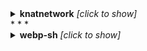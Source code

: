
<details><summary><b>knatnetwork</b> <i>[click to show]</i></summary>
<div>

```
    
+--------------------------------+---------------+--------------------+--------------------------+------------------------+
| Repo                           | Total Runtime | Workflow Name      | Workflow Average Runtime | Workflow Total Runtime |
+--------------------------------+---------------+--------------------+--------------------------+------------------------+
| knatnetwork/g2ww-serverless    | 0.0 mins      |                    |                          |                        |
| knatnetwork/g2fs-serverless    | 0.0 mins      |                    |                          |                        |
| knatnetwork/github-runner      | 570.42 mins   |                    |                          |                        |
|                                |               | Build Runner Image | 190.14 mins              | 570.42 mins            |
| knatnetwork/github-runner-kms  | 0.0 mins      |                    |                          |                        |
|                                |               | Build Image        | 0.0 mins                 | 0.0 mins               |
| knatnetwork/clickhouse-builder | 0.0 mins      |                    |                          |                        |
|                                |               | Build Image        | 0.0 mins                 | 0.0 mins               |
| knatnetwork/clickhouse-server  | 0.0 mins      |                    |                          |                        |
|                                |               | Build Image        | 0.0 mins                 | 0.0 mins               |
+--------------------------------+---------------+--------------------+--------------------------+------------------------+

```
</div>
</details>
* * *
    

<details><summary><b>webp-sh</b> <i>[click to show]</i></summary>
<div>

```
    

<details><summary><b>datafuselabs</b> <i>[click to show]</i></summary>
<div>

```
    
Error: {'total_count': 0, 'workflow_runs': []}
Error: {'total_count': 0, 'workflow_runs': []}
+-------------------------------------+----------------+-------------------------------------+--------------------------+------------------------+
| Repo                                | Total Runtime  | Workflow Name                       | Workflow Average Runtime | Workflow Total Runtime |
+-------------------------------------+----------------+-------------------------------------+--------------------------+------------------------+
| datafuselabs/databend               | 103827.25 mins |                                     |                          |                        |
|                                     |                | Typo CI                             | 0.0 mins                 | 0.0 mins               |
|                                     |                | Unit Tests                          | 0.0 mins                 | 0.0 mins               |
|                                     |                | License checker                     | 0.0 mins                 | 0.0 mins               |
|                                     |                | Audit Security                      | 0.0 mins                 | 0.0 mins               |
|                                     |                | Release                             | 90.13 mins               | 3154.55 mins           |
|                                     |                | Fast Unit Tests                     | 0.0 mins                 | 0.0 mins               |
|                                     |                | Databend Base                       | 0.0 mins                 | 0.0 mins               |
|                                     |                | Test Stateless Standalone           | 0.0 mins                 | 0.0 mins               |
|                                     |                | Check                               | 0.0 mins                 | 0.0 mins               |
|                                     |                | Production                          | 67.71 mins               | 16927.27 mins          |
|                                     |                | Build Tool                          | 23.73 mins               | 47.45 mins             |
|                                     |                | Dev Linux                           | 26.69 mins               | 28001.9 mins           |
|                                     |                | Dev MacOS                           | 52.94 mins               | 55530.92 mins          |
|                                     |                | Build Sqllogic Test Image           | 3.67 mins                | 165.17 mins            |
|                                     |                | Unit Tests and Coverage             | 0.0 mins                 | 0.0 mins               |
|                                     |                | Stateless Cluster Tests             | 0.0 mins                 | 0.0 mins               |
|                                     |                | Stateless(Cluster)                  | 0.0 mins                 | 0.0 mins               |
|                                     |                | Stateless(Standalone)               | 0.0 mins                 | 0.0 mins               |
|                                     |                | Test                                | 0.0 mins                 | 0.0 mins               |
|                                     |                | Binary Size Check                   | 0.0 mins                 | 0.0 mins               |
|                                     |                | Stateful test(cluster)              | 0.0 mins                 | 0.0 mins               |
|                                     |                | Stateful(Standalone)                | 0.0 mins                 | 0.0 mins               |
|                                     |                | Test Stateless Cluster              | 0.0 mins                 | 0.0 mins               |
|                                     |                | Test Statful Standalone             | 0.0 mins                 | 0.0 mins               |
|                                     |                | Test Unit                           | 0.0 mins                 | 0.0 mins               |
|                                     |                | Build Debug                         | 0.0 mins                 | 0.0 mins               |
|                                     |                | Build Release                       | 0.0 mins                 | 0.0 mins               |
|                                     |                | Add issues into projects            | 0.0 mins                 | 0.0 mins               |
|                                     |                | Crowdin Action                      | 0.0 mins                 | 0.0 mins               |
| datafuselabs/datafuse-operator      | 0.0 mins       |                                     |                          |                        |
| datafuselabs/openraft               | 1862.25 mins   |                                     |                          |                        |
|                                     |                | chaos-test                          | 16.2 mins                | 16.2 mins              |
|                                     |                | ci                                  | 17.8 mins                | 1317.3 mins            |
|                                     |                | commit-message-check                | 4.0 mins                 | 328.1 mins             |
|                                     |                | Unit test coverage                  | 10.7 mins                | 160.57 mins            |
|                                     |                | DevSkim                             | 0.79 mins                | 3.95 mins              |
|                                     |                | .github/workflows/issue-cmds.yml    | 0.14 mins                | 5.35 mins              |
|                                     |                | .github/workflows/issue-welcome.yml | 0.23 mins                | 0.92 mins              |
|                                     |                | .github/workflows/pages.yaml        | 6.25 mins                | 18.75 mins             |
|                                     |                | No workflow name(why?)              | 0.0 mins                 | 0.0 mins               |
|                                     |                | Release                             | 9.13 mins                | 9.13 mins              |
|                                     |                | pages build and deployment          | 0.66 mins                | 1.98 mins              |
| datafuselabs/fusebots               | 0.0 mins       |                                     |                          |                        |
|                                     |                | docker                              | 0.0 mins                 | 0.0 mins               |
| datafuselabs/test-infra             | 0.0 mins       |                                     |                          |                        |
| datafuselabs/datafuse-presentations | 0.0 mins       |                                     |                          |                        |
|                                     |                | pages build and deployment          | 0.0 mins                 | 0.0 mins               |
| datafuselabs/datafuse-shop          | 0.0 mins       |                                     |                          |                        |
| datafuselabs/weekly                 | 6.22 mins      |                                     |                          |                        |
|                                     |                | Build and deploy on push            | 0.36 mins                | 1.82 mins              |
|                                     |                | pages build and deployment          | 0.88 mins                | 4.4 mins               |
| datafuselabs/.github                | 0.0 mins       |                                     |                          |                        |
| datafuselabs/openkv                 | 0.0 mins       |                                     |                          |                        |
|                                     |                | .github/workflows/pages.yml         | 0.0 mins                 | 0.0 mins               |
|                                     |                | pages build and deployment          | 0.0 mins                 | 0.0 mins               |
| datafuselabs/opendal                | 33918.88 mins  |                                     |                          |                        |
|                                     |                | CI                                  | 10.57 mins               | 3499.22 mins           |
|                                     |                | Docs                                | 5.57 mins                | 1497.07 mins           |
|                                     |                | Service Test Azblob                 | 6.91 mins                | 2287.63 mins           |
|                                     |                | Service Test Fs                     | 6.41 mins                | 2121.73 mins           |
|                                     |                | Service Test Ftp                    | 8.25 mins                | 2689.22 mins           |
|                                     |                | Service Test Gcs                    | 6.88 mins                | 2278.27 mins           |
|                                     |                | Service Test HDFS                   | 7.78 mins                | 2573.68 mins           |
|                                     |                | Service Test HTTP                   | 6.95 mins                | 2301.68 mins           |
|                                     |                | Service Test IPFS                   | 7.16 mins                | 4474.0 mins            |
|                                     |                | Service Test IPMFS                  | 6.8 mins                 | 2250.95 mins           |
|                                     |                | Service Test Memory                 | 6.41 mins                | 2120.83 mins           |
|                                     |                | Service Test Obs                    | 7.35 mins                | 2433.68 mins           |
|                                     |                | Service Test Oss                    | 10.05 mins               | 301.38 mins            |
|                                     |                | Service Test Redis                  | 7.96 mins                | 437.82 mins            |
|                                     |                | Service Test S3                     | 8.01 mins                | 2651.72 mins           |
|                                     |                | Test Vault                          | 0.0 mins                 | 0.0 mins               |
| datafuselabs/opensrv                | 303.52 mins    |                                     |                          |                        |
|                                     |                | CI                                  | 10.12 mins               | 303.52 mins            |
| datafuselabs/databend-perf          | 1202.92 mins   |                                     |                          |                        |
|                                     |                | Perf                                | 23.47 mins               | 915.27 mins            |
|                                     |                | pages build and deployment          | 0.64 mins                | 17.37 mins             |
|                                     |                | Reload tpch                         | 23.0 mins                | 115.02 mins            |
|                                     |                | Reload hits                         | 16.27 mins               | 97.63 mins             |
|                                     |                | Reload ontime                       | 14.41 mins               | 57.63 mins             |
|                                     |                | No workflow name(why?)              | 0.0 mins                 | 0.0 mins               |
| datafuselabs/helm-charts            | 0.0 mins       |                                     |                          |                        |
|                                     |                | Release Charts                      | 0.0 mins                 | 0.0 mins               |
|                                     |                | pages build and deployment          | 0.0 mins                 | 0.0 mins               |
| datafuselabs/sqlparser-rs           | 0.0 mins       |                                     |                          |                        |
| datafuselabs/link                   | 0.0 mins       |                                     |                          |                        |
| datafuselabs/opencache              | 8.73 mins      |                                     |                          |                        |
|                                     |                | CI                                  | 4.37 mins                | 8.73 mins              |
|                                     |                | .github/workflows/pages.yml         | 0.0 mins                 | 0.0 mins               |
|                                     |                | pages build and deployment          | 0.0 mins                 | 0.0 mins               |
+-------------------------------------+----------------+-------------------------------------+--------------------------+------------------------+

```
</div>
</details>
* * *
    

<details><summary><b>pingcap</b> <i>[click to show]</i></summary>
<div>

```
    
Error: {'message': 'Server Error'}
Error: {'message': 'Server Error'}
Error: {'message': 'Server Error'}
Error: {'message': 'Server Error'}
Error: {'total_count': 0, 'workflow_runs': []}

<details><summary><b>tgbot-collection</b> <i>[click to show]</i></summary>
<div>

```
    
Error: {'message': 'Server Error'}
